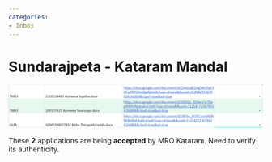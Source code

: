 ```yaml
---
categories:
- Inbox
---
```

# Sundarajpeta - Kataram Mandal

  

![](../files/d27a3a55-a925-4153-85f7-5192679b84f8.png)

These **2** applications are being **accepted** by MRO Kataram. Need to verify its authenticity.